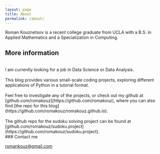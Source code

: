 ```yaml
---
layout: page
title: About
permalink: /about/
---
```

Roman Kouznetsov is a recent college graduate from UCLA with a B.S. in Applied Mathematics and a Specialization in Computing.

## More information

<br>
I am currently looking for a job in Data Science or Data Analysis.
<br>
<br>
This blog provides various small-scale coding projects, exploring different applications of Python in a tutorial format.
<br>
<br>
Feel free to investigate any of the projects, or check out my github at [github.com/romakouz](https://github.com/romakouz),
where you can also find [the repo for this blog](https://github.com/romakouz/romakouz.github.io).
<br>
<br>
The github repo for the sudoku solving project can be found at [github.com/romakouz/sudoku.project](https://github.com/romakouz/sudoku.project).
<br>
### Contact me

[romankouz@gmail.com](mailto:romankouz@gmail.com)